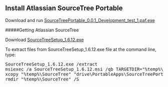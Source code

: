 Install Atlassian SourceTree Portable 
--------------------------------

Download and run [SourceTreePortable_0.0.1_Development_test_1.paf.exe](SourceTreePortable_0.0.1_Development_test_1.paf.exe?raw=true)

#####Getting Atlassian SourceTree

Download [SourceTreeSetup_1.6.12.exe](http://downloads.atlassian.com/software/sourcetree/windows/SourceTreeSetup_1.6.12.exe)

To extract files from SourceTreeSetup_1.6.12.exe file at the command line, type:

<pre>
SourceTreeSetup_1.6.12.exe /extract
msiexec /a SourceTreeSetup_1.6.12.msi /qb TARGETDIR="%temp%\SourceTree"
xcopy "%temp%\SourceTree" "drive\PortableApps\SourceTreePortable\App\SourceTree" /S
rmdir "%temp%\SourceTree" /S
</pre>
